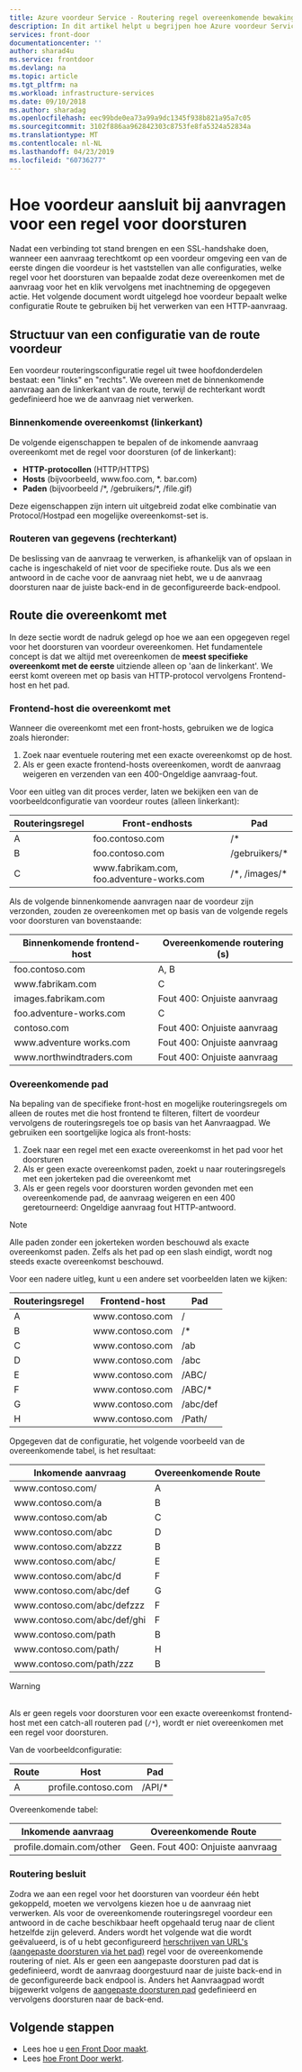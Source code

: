 ```yaml
---
title: Azure voordeur Service - Routering regel overeenkomende bewaking | Microsoft Docs
description: In dit artikel helpt u begrijpen hoe Azure voordeur Service komt overeen met die regel voor doorsturen moet worden gebruikt voor een binnenkomende aanvraag
services: front-door
documentationcenter: ''
author: sharad4u
ms.service: frontdoor
ms.devlang: na
ms.topic: article
ms.tgt_pltfrm: na
ms.workload: infrastructure-services
ms.date: 09/10/2018
ms.author: sharadag
ms.openlocfilehash: eec99bde0ea73a99a9dc1345f938b821a95a7c05
ms.sourcegitcommit: 3102f886aa962842303c8753fe8fa5324a52834a
ms.translationtype: MT
ms.contentlocale: nl-NL
ms.lasthandoff: 04/23/2019
ms.locfileid: "60736277"
---
```

# <a name="how-front-door-matches-requests-to-a-routing-rule"></a>Hoe voordeur aansluit bij aanvragen voor een regel voor doorsturen

Nadat een verbinding tot stand brengen en een SSL-handshake doen, wanneer een aanvraag terechtkomt op een voordeur omgeving een van de eerste dingen die voordeur is het vaststellen van alle configuraties, welke regel voor het doorsturen van bepaalde zodat deze overeenkomen met de aanvraag voor het en klik vervolgens met inachtneming de opgegeven actie. Het volgende document wordt uitgelegd hoe voordeur bepaalt welke configuratie Route te gebruiken bij het verwerken van een HTTP-aanvraag.

## <a name="structure-of-a-front-door-route-configuration"></a>Structuur van een configuratie van de route voordeur
Een voordeur routeringsconfiguratie regel uit twee hoofdonderdelen bestaat: een "links" en "rechts". We overeen met de binnenkomende aanvraag aan de linkerkant van de route, terwijl de rechterkant wordt gedefinieerd hoe we de aanvraag niet verwerken.

### <a name="incoming-match-left-hand-side"></a>Binnenkomende overeenkomst (linkerkant)
De volgende eigenschappen te bepalen of de inkomende aanvraag overeenkomt met de regel voor doorsturen (of de linkerkant):

* **HTTP-protocollen** (HTTP/HTTPS)
* **Hosts** (bijvoorbeeld, www\.foo.com, \*. bar.com)
* **Paden** (bijvoorbeeld /\*, /gebruikers/\*, /file.gif)

Deze eigenschappen zijn intern uit uitgebreid zodat elke combinatie van Protocol/Hostpad een mogelijke overeenkomst-set is.

### <a name="route-data-right-hand-side"></a>Routeren van gegevens (rechterkant)
De beslissing van de aanvraag te verwerken, is afhankelijk van of opslaan in cache is ingeschakeld of niet voor de specifieke route. Dus als we een antwoord in de cache voor de aanvraag niet hebt, we u de aanvraag doorsturen naar de juiste back-end in de geconfigureerde back-endpool.

## <a name="route-matching"></a>Route die overeenkomt met
In deze sectie wordt de nadruk gelegd op hoe we aan een opgegeven regel voor het doorsturen van voordeur overeenkomen. Het fundamentele concept is dat we altijd met overeenkomen de **meest specifieke overeenkomt met de eerste** uitziende alleen op 'aan de linkerkant'.  We eerst komt overeen met op basis van HTTP-protocol vervolgens Frontend-host en het pad.

### <a name="frontend-host-matching"></a>Frontend-host die overeenkomt met
Wanneer die overeenkomt met een front-hosts, gebruiken we de logica zoals hieronder:

1. Zoek naar eventuele routering met een exacte overeenkomst op de host.
2. Als er geen exacte frontend-hosts overeenkomen, wordt de aanvraag weigeren en verzenden van een 400-Ongeldige aanvraag-fout.

Voor een uitleg van dit proces verder, laten we bekijken een van de voorbeeldconfiguratie van voordeur routes (alleen linkerkant):

| Routeringsregel | Front-endhosts | Pad |
|-------|--------------------|-------|
| A | foo.contoso.com | /\* |
| B | foo.contoso.com | /gebruikers/\* |
| C | www\.fabrikam.com, foo.adventure-works.com  | /\*, /images/\* |

Als de volgende binnenkomende aanvragen naar de voordeur zijn verzonden, zouden ze overeenkomen met op basis van de volgende regels voor doorsturen van bovenstaande:

| Binnenkomende frontend-host | Overeenkomende routering (s) |
|---------------------|---------------|
| foo.contoso.com | A, B |
| www\.fabrikam.com | C |
| images.fabrikam.com | Fout 400: Onjuiste aanvraag |
| foo.adventure-works.com | C |
| contoso.com | Fout 400: Onjuiste aanvraag |
| www\.adventure works.com | Fout 400: Onjuiste aanvraag |
| www\.northwindtraders.com | Fout 400: Onjuiste aanvraag |

### <a name="path-matching"></a>Overeenkomende pad
Na bepaling van de specifieke front-host en mogelijke routeringsregels om alleen de routes met die host frontend te filteren, filtert de voordeur vervolgens de routeringsregels toe op basis van het Aanvraagpad. We gebruiken een soortgelijke logica als front-hosts:

1. Zoek naar een regel met een exacte overeenkomst in het pad voor het doorsturen
2. Als er geen exacte overeenkomst paden, zoekt u naar routeringsregels met een jokerteken pad die overeenkomt met
3. Als er geen regels voor doorsturen worden gevonden met een overeenkomende pad, de aanvraag weigeren en een 400 geretourneerd: Ongeldige aanvraag fout HTTP-antwoord.

>[!NOTE]
> Alle paden zonder een jokerteken worden beschouwd als exacte overeenkomst paden. Zelfs als het pad op een slash eindigt, wordt nog steeds exacte overeenkomst beschouwd.

Voor een nadere uitleg, kunt u een andere set voorbeelden laten we kijken:

| Routeringsregel | Frontend-host    | Pad     |
|-------|---------|----------|
| A     | www\.contoso.com | /        |
| B     | www\.contoso.com | /\*      |
| C     | www\.contoso.com | /ab      |
| D     | www\.contoso.com | /abc     |
| E     | www\.contoso.com | /ABC/    |
| F     | www\.contoso.com | /ABC/\*  |
| G     | www\.contoso.com | /abc/def |
| H     | www\.contoso.com | /Path/   |

Opgegeven dat de configuratie, het volgende voorbeeld van de overeenkomende tabel, is het resultaat:

| Inkomende aanvraag    | Overeenkomende Route |
|---------------------|---------------|
| www\.contoso.com/            | A             |
| www\.contoso.com/a           | B             |
| www\.contoso.com/ab          | C             |
| www\.contoso.com/abc         | D             |
| www\.contoso.com/abzzz       | B             |
| www\.contoso.com/abc/        | E             |
| www\.contoso.com/abc/d       | F             |
| www\.contoso.com/abc/def     | G             |
| www\.contoso.com/abc/defzzz  | F             |
| www\.contoso.com/abc/def/ghi | F             |
| www\.contoso.com/path        | B             |
| www\.contoso.com/path/       | H             |
| www\.contoso.com/path/zzz    | B             |

>[!WARNING]
> </br> Als er geen regels voor doorsturen voor een exacte overeenkomst frontend-host met een catch-all routeren pad (`/*`), wordt er niet overeenkomen met een regel voor doorsturen.
>
> Van de voorbeeldconfiguratie:
>
> | Route | Host             | Pad    |
> |-------|------------------|---------|
> | A     | profile.contoso.com | /API/\* |
>
> Overeenkomende tabel:
>
> | Inkomende aanvraag       | Overeenkomende Route |
> |------------------------|---------------|
> | profile.domain.com/other | Geen. Fout 400: Onjuiste aanvraag |

### <a name="routing-decision"></a>Routering besluit
Zodra we aan een regel voor het doorsturen van voordeur één hebt gekoppeld, moeten we vervolgens kiezen hoe u de aanvraag niet verwerken. Als voor de overeenkomende routeringsregel voordeur een antwoord in de cache beschikbaar heeft opgehaald terug naar de client hetzelfde zijn geleverd. Anders wordt het volgende wat die wordt geëvalueerd, is of u hebt geconfigureerd [herschrijven van URL's (aangepaste doorsturen via het pad)](front-door-url-rewrite.md) regel voor de overeenkomende routering of niet. Als er geen een aangepaste doorsturen pad dat is gedefinieerd, wordt de aanvraag doorgestuurd naar de juiste back-end in de geconfigureerde back endpool is. Anders het Aanvraagpad wordt bijgewerkt volgens de [aangepaste doorsturen pad](front-door-url-rewrite.md) gedefinieerd en vervolgens doorsturen naar de back-end.

## <a name="next-steps"></a>Volgende stappen

- Lees hoe u [een Front Door maakt](quickstart-create-front-door.md).
- Lees [hoe Front Door werkt](front-door-routing-architecture.md).
